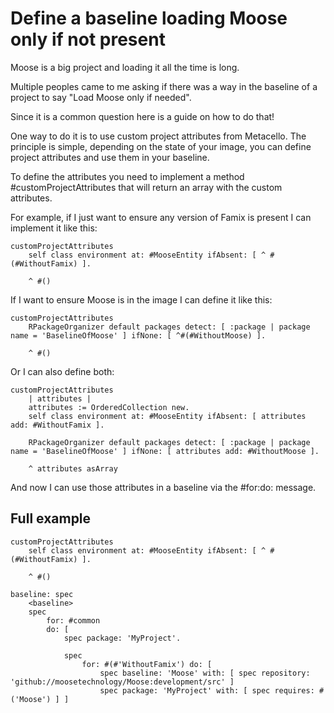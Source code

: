 # Define a baseline loading Moose only if not present

Moose is a big project and loading it all the time is long. 

Multiple peoples came to me asking if there was a way in the baseline of a project to say "Load Moose only if needed".

Since it is a common question here is a guide on how to do that!

One way to do it is to use custom project attributes from Metacello. The principle is simple, depending on the state of your image, you can define project attributes and use them in your baseline.

To define the attributes you need to implement a method #customProjectAttributes that will return an array with the custom attributes. 

For example, if I just want to ensure any version of Famix is present I can implement it like this:

```Smalltalk
customProjectAttributes
	self class environment at: #MooseEntity ifAbsent: [ ^ #(#WithoutFamix) ].
	
	^ #()
```

If I want to ensure Moose is in the image I can define it like this:

```Smalltalk
customProjectAttributes
	RPackageOrganizer default packages detect: [ :package | package name = 'BaselineOfMoose' ] ifNone: [ ^#(#WithoutMoose) ].
	
	^ #()
```

Or I can also define both:

```Smalltalk
customProjectAttributes
	| attributes |
	attributes := OrderedCollection new.
	self class environment at: #MooseEntity ifAbsent: [ attributes add: #WithoutFamix ].
	
	RPackageOrganizer default packages detect: [ :package | package name = 'BaselineOfMoose' ] ifNone: [ attributes add: #WithoutMoose ].
	
	^ attributes asArray
```

And now I can use those attributes in a baseline via the #for:do: message.

## Full example

```Smalltalk
customProjectAttributes
	self class environment at: #MooseEntity ifAbsent: [ ^ #(#WithoutFamix) ].
	
	^ #()
```

```Smalltalk
baseline: spec
	<baseline>
	spec
		for: #common
		do: [
			spec package: 'MyProject'.

			spec
				for: #(#'WithoutFamix') do: [
					spec baseline: 'Moose' with: [ spec repository: 'github://moosetechnology/Moose:development/src' ]
					spec package: 'MyProject' with: [ spec requires: #('Moose') ] ]
```
